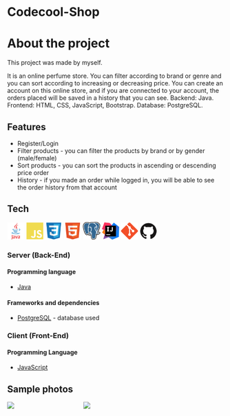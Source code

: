 # Codecool-Shop

# About the project

This project was made by myself.

It is an online perfume store.  You can filter according to brand or genre and you can sort according to increasing or decreasing price. You can create an account on this online store, and if you are connected to your account, the orders placed will be saved in a history that you can see.
Backend: Java.
Frontend: HTML, CSS, JavaScript, Bootstrap.
Database: PostgreSQL.

## Features

- Register/Login
- Filter products -
  you can filter the products by brand or by gender (male/female)
- Sort products - you can sort the products in ascending or descending price order
- History - if you made an order while logged in, you will be able to see the order history from that account



## Tech
<p align="left">

<img src="https://raw.githubusercontent.com/SidorAndrei/SidorAndrei/master/assets/java-logo.svg" height="auto" width="40">

<img src="https://raw.githubusercontent.com/SidorAndrei/SidorAndrei/master/assets/javascript-plain.svg" height="auto" width="40">

<img src="https://raw.githubusercontent.com/SidorAndrei/SidorAndrei/master/assets/css3-original.svg" height="auto" width="40">

<img src="https://raw.githubusercontent.com/SidorAndrei/SidorAndrei/master/assets/html5-original.svg" height="auto" width="40">

<img src="https://raw.githubusercontent.com/SidorAndrei/SidorAndrei/master/assets/Postgresql_elephant.svg" height="auto" width="40">

<img src="https://raw.githubusercontent.com/SidorAndrei/SidorAndrei/master/assets/IntelliJ_IDEA_Icon.svg" height="auto" width="40">

<img src="https://raw.githubusercontent.com/SidorAndrei/SidorAndrei/master/assets/git-original.svg" height="auto" width="40">

<img src="https://raw.githubusercontent.com/SidorAndrei/SidorAndrei/master/assets/github-original.svg" height="auto" width="40">
</p>

### Server (Back-End)
#### Programming language
- [Java](https://www.java.com/)

#### Frameworks and dependencies

- [PostgreSQL](https://www.postgresql.org/) - database used




### Client (Front-End)
#### Programming Language
- [JavaScript](https://www.javascript.com/)


## Sample photos

<div style="display: grid; grid-template-columns: auto auto auto;column-gap: 10px;row-gap: 10px">
    <img src="https://i.imgur.com/4Lk4YAu.png" height="auto" width="100%">
    <img src="https://i.imgur.com/VTKEkmu.png" height="auto" width="100%">
</div>
